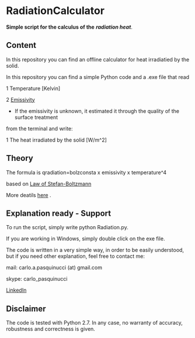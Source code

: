 # RadiationCalculator
**Simple script for the calculus of the** ***radiation heat***.


## Content  
In this repository you can find an offline calculator for heat irradiatied by the solid.

In this repository you can find a simple Python code and a .exe file that read

1 Temperature [Kelvin]

2 [Emissivity](https://en.wikipedia.org/wiki/Emissivity)   
 - If the emissivity is unknown, it estimated it through the quality of the surface treatment



from the terminal and write:

1 The heat irradiated by the solid [W/m^2]

## Theory

The formula is qradiation=bolzconsta x emissivity x temperature^4

based on [Law of Stefan-Boltzmann](https://en.wikipedia.org/wiki/Stefan%E2%80%93Boltzmann_law)

More deatils [here](https://en.wikipedia.org/wiki/Radiation) .


## Explanation ready - Support

To run the script, simply write python Radiation.py.

If you are working in Windows, simply double click on the exe file.

The code is written in a very simple way, in order to be easily understood, but if you need other explanation, feel free to contact me:

mail: carlo.a.pasquinucci (at) gmail.com

skype: carlo_pasquinucci

[LinkedIn](https://www.linkedin.com/in/carloaugustopasquinucci/)


## Disclaimer

The code is tested with Python 2.7.
In any case, no warranty of accuracy, robustness and correctness is given.
